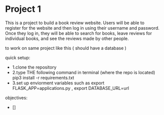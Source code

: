 # Project 1
 This is a project to build a book review website. Users will be able to register for the website and then log in using their username and password. Once they log in, they will be able to search for books, leave reviews for individual books, and see the reviews made by other people. 
 
 to work on same project like this ( should have a database )
 
 quick setup:
 - 1.clone the repository
 - 2.type THE following command in terminal (where the repo is located) pip3 install -r requirements.txt
 - 3.set up enviorment variables such as export FLASK_APP=applications.py , export DATABASE_URL=url

 objectives:
 - [] 